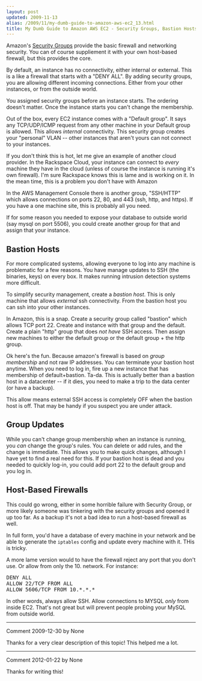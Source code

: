 ```yaml
---
layout: post
updated: 2009-11-13
alias: /2009/11/my-dumb-guide-to-amazon-aws-ec2_13.html
title: My Dumb Guide to Amazon AWS EC2 - Security Groups, Bastion Hosts, and Firewalls
---
```

Amazon's <a href="">Security Groups</a> provide the basic firewall and
networking security.  You can of course suppliement it with your own
host-based firewall, but this provides the core.

<p> By default, an instance has no connectivity, either internal or
external.  This is a like a firewall that starts with a "DENY ALL".
By adding security groups, you are allowing different incoming
connections.  Either from your other instances, or from the outside
world.  </p>

<p>You assigned security groups before an instance starts.  The
ordering doesn't matter.  Once the instance starts you can't change
the membership.  </p>

<p> Out of the box, every EC2 instance comes with a "Default group".
It says any TCP/UDP/ICMP request from any other machine in your
Default group is allowed.  This allows <i>internal</i> connectivity.
This security group creates your "personal" VLAN -- other instances
that aren't yours can not connect to your instances.  </p>

<p>If you don't think this is hot, let me give an example of another
cloud provider.  In the Rackspace Cloud, your instance can connect to
<i>every</i> machine they have in the cloud (unless of course the
instance is running it's own firewall).  I'm sure Rackspace knows this
is lame and is working on it.  In the mean time, this is a problem you
don't have with Amazon</p>

<p>In the AWS Management Console there is another group, "SSH/HTTP"
which allows connections on ports 22, 80, and 443 (ssh, http, and
https).  If you have a one machine site, this is probably all you
need.</p>

<p> If for some reason you needed to expose your database to outside
world (say mysql on port 5506), you could create another group for
that and assign that your instance.</p>


<h2>Bastion Hosts</h2>

<p>For more complicated systems, allowing everyone to log into any
machine is problematic for a few reasons.  You have manage updates to
SSH (the binaries, keys) on every box.  It makes running intrusion
detection systems more difficult.</p>

<p>To simplify security management, create a <i>bastion host</i>.
This is only machine that allows <i>external</i> ssh connectivity.
From the bastion host you can ssh into your other instances.  </p>

<p>In Amazon, this is a snap.  Create a security group called
"bastion" which allows TCP port 22.  Create and instance with that
group and the default.  Create a plain "http" group that does <i>not
have</i> SSH access.  Then assign new machines to either the default
group or the default group + the http group.  </p>

<p>Ok here's the fun.  Because amazon's firewall is based on <i>group
membership</i> and not raw IP addresses.  You can terminate your
bastion host anytime.  When you need to log in, fire up a new instance
that has membership of default+bastion. Ta-da.  This is actually
better than a bastion host in a datacenter -- if it dies, you need to
make a trip to the data center (or have a backup).</p>

<p>This allow means external SSH access is completely OFF when the
bastion host is off.  That may be handy if you suspect you are under
attack.</p>

<h2> Group Updates </h2>

<p>While you can't change group membership when an instance is
running, you <i>can</i> change the group's rules.  You can delete or
add rules, and the change is immediate.  This allows you to make quick
changes, although I have yet to find a real need for this.  If your
bastion host is dead and you needed to quickly log-in, you could add
port 22 to the default group and you log in.  </p>

<h2>Host-Based Firewalls</h2>

<p>This could go wrong, either in some horrible failure with Security
Group, or more likely someone was tinkering with the security groups
and opened it up too far.  As a backup it's not a bad idea to run a
host-based firewall as well.  </p>

<p>In full form, you'd have a database of every machine in your
network and be able to generate the <code>iptables</code> config and
update every machine with it.  THis is tricky.</p>

<p>A more lame version would to have the firewall reject any port that
you don't use.  Or allow from only the 10. network.  For instance:</p>

<pre>
DENY ALL
ALLOW 22/TCP FROM ALL
ALLOW 5606/TCP FROM 10.*.*.*
</pre>

<p> In other words, always allow SSH.  Allow connections to MYSQL
<i>only</i> from inside EC2.  That's not great but will prevent people
probing your MySQL from outside world.</p>

*****
Comment 2009-12-30 by None

Thanks for a very clear description of this topic! This helped me a lot.


*****
Comment 2012-01-22 by None

Thanks for writing this!
